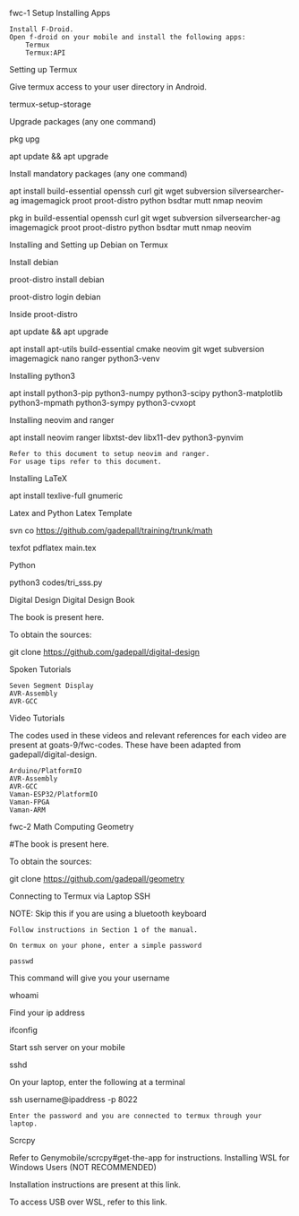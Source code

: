 fwc-1
Setup
Installing Apps

    Install F-Droid.
    Open f-droid on your mobile and install the following apps:
        Termux
        Termux:API

Setting up Termux

Give termux access to your user directory in Android.

termux-setup-storage

Upgrade packages (any one command)

pkg upg

apt update && apt upgrade

Install mandatory packages (any one command)

apt install build-essential openssh curl git wget subversion silversearcher-ag imagemagick proot proot-distro python bsdtar mutt nmap neovim

pkg in build-essential openssh curl git wget subversion silversearcher-ag imagemagick proot proot-distro python bsdtar mutt nmap neovim

Installing and Setting up Debian on Termux

Install debian

proot-distro install debian

proot-distro login debian

Inside proot-distro

apt update && apt upgrade

apt install apt-utils build-essential cmake neovim git wget subversion imagemagick nano ranger python3-venv

Installing python3

apt install python3-pip python3-numpy python3-scipy python3-matplotlib python3-mpmath python3-sympy python3-cvxopt

Installing neovim and ranger

apt install neovim ranger libxtst-dev libx11-dev python3-pynvim

    Refer to this document to setup neovim and ranger.
    For usage tips refer to this document.

Installing LaTeX

apt install texlive-full gnumeric

Latex and Python
Latex Template

svn co https://github.com/gadepall/training/trunk/math

texfot pdflatex main.tex

Python

python3 codes/tri_sss.py

Digital Design
Digital Design Book

The book is present here.

To obtain the sources:

git clone https://github.com/gadepall/digital-design

Spoken Tutorials

    Seven Segment Display
    AVR-Assembly
    AVR-GCC

Video Tutorials

The codes used in these videos and relevant references for each video are present at goats-9/fwc-codes. These have been adapted from gadepall/digital-design.

    Arduino/PlatformIO
    AVR-Assembly
    AVR-GCC
    Vaman-ESP32/PlatformIO
    Vaman-FPGA
    Vaman-ARM

fwc-2
Math Computing
Geometry

#The book is present here.

To obtain the sources:

git clone https://github.com/gadepall/geometry

Connecting to Termux via Laptop
SSH

NOTE: Skip this if you are using a bluetooth keyboard

    Follow instructions in Section 1 of the manual.

    On termux on your phone, enter a simple password

    passwd

This command will give you your username

whoami

Find your ip address

ifconfig

Start ssh server on your mobile

sshd

On your laptop, enter the following at a terminal

ssh username@ipaddress -p 8022

    Enter the password and you are connected to termux through your laptop.

Scrcpy

Refer to Genymobile/scrcpy#get-the-app for instructions.
Installing WSL for Windows Users (NOT RECOMMENDED)

Installation instructions are present at this link.

To access USB over WSL, refer to this link.
